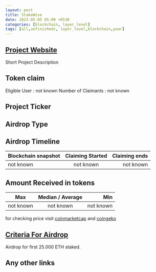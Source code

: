 ```yaml
---
layout: post
title: StakeWise
date: 2023-05-05 05:09 +0530
categories: [blockchain, layer_level]
tags: [all,unfinishedc, layer_level,blockchain,year] 
---
```



## [Project Website](https://stakewise.io/app/pool)

 Short Project Description

## Token claim

Eligible User : not known
Number of Claimants : not known

## Project Ticker

## Airdrop Type

## Airdrop Timeline

| Blockchain snapshot     | Claiming Started           | Claiming ends    |
| ----------------------- |:--------------------------:| ----------------:|
|       not known         |        not known           |   not known      |

## Amount Received in tokens  

| Max        |    Median / Average  |       Min    |
| ---------- |:--------------------:| ------------:|
| not known  |     not known        |  not known   |

for checking price visit [coinmarketcap](https://coinmarketcap.com/currencies/) and [coingeko](https://www.coingecko.com/en/coins/)

## [Criteria For Airdrop](link)

Airdrop for first 25.000 ETH staked.

## Any other links
